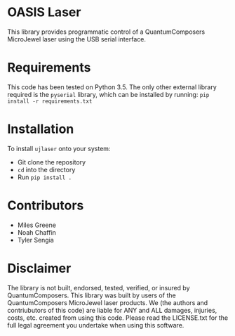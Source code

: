 # OASIS Laser
This library provides programmatic control of a QuantumComposers MicroJewel laser using the USB serial interface.	
# Requirements
This code has been tested on Python 3.5.
The only other external library required is the `pyserial` library, which can be installed by running:
`pip install -r requirements.txt`

# Installation
To install `ujlaser` onto your system:
- Git clone the repository
- `cd` into the directory
- Run `pip install .`

# Contributors
- Miles Greene
- Noah Chaffin
- Tyler Sengia

# Disclaimer
The library is not built, endorsed, tested, verified, or insured by QuantumComposers. This library was built by users of the QuantumComposers MicroJewel laser products. We (the authors and contriubutors of this code) are liable for ANY and ALL damages, injuries, costs, etc. created from using this code. Please read the LICENSE.txt for the full legal agreement you undertake when using this software.
